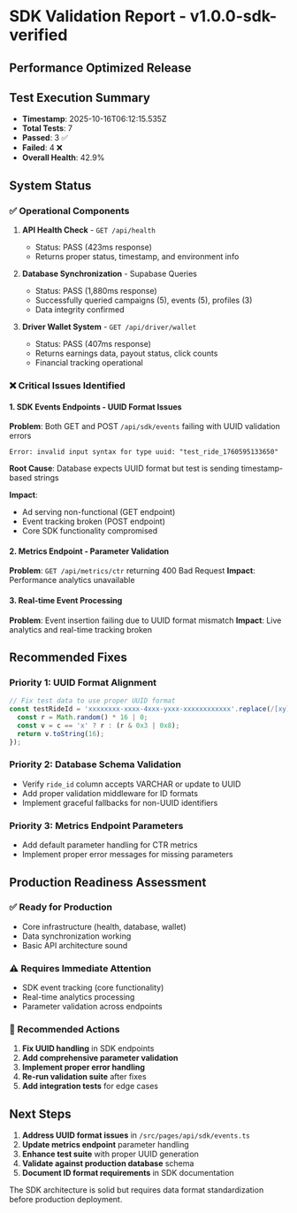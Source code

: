 # SDK Validation Report - v1.0.0-sdk-verified
## Performance Optimized Release

## Test Execution Summary
- **Timestamp**: 2025-10-16T06:12:15.535Z
- **Total Tests**: 7
- **Passed**: 3 ✅ 
- **Failed**: 4 ❌
- **Overall Health**: 42.9%

## System Status

### ✅ Operational Components
1. **API Health Check** - `GET /api/health`
   - Status: PASS (423ms response)
   - Returns proper status, timestamp, and environment info

2. **Database Synchronization** - Supabase Queries
   - Status: PASS (1,880ms response)
   - Successfully queried campaigns (5), events (5), profiles (3)
   - Data integrity confirmed

3. **Driver Wallet System** - `GET /api/driver/wallet`
   - Status: PASS (407ms response)
   - Returns earnings data, payout status, click counts
   - Financial tracking operational

### ❌ Critical Issues Identified

#### 1. SDK Events Endpoints - UUID Format Issues
**Problem**: Both GET and POST `/api/sdk/events` failing with UUID validation errors
```
Error: invalid input syntax for type uuid: "test_ride_1760595133650"
```

**Root Cause**: Database expects UUID format but test is sending timestamp-based strings

**Impact**: 
- Ad serving non-functional (GET endpoint)
- Event tracking broken (POST endpoint)
- Core SDK functionality compromised

#### 2. Metrics Endpoint - Parameter Validation
**Problem**: `GET /api/metrics/ctr` returning 400 Bad Request
**Impact**: Performance analytics unavailable

#### 3. Real-time Event Processing
**Problem**: Event insertion failing due to UUID format mismatch
**Impact**: Live analytics and real-time tracking broken

## Recommended Fixes

### Priority 1: UUID Format Alignment
```javascript
// Fix test data to use proper UUID format
const testRideId = 'xxxxxxxx-xxxx-4xxx-yxxx-xxxxxxxxxxxx'.replace(/[xy]/g, function(c) {
  const r = Math.random() * 16 | 0;
  const v = c == 'x' ? r : (r & 0x3 | 0x8);
  return v.toString(16);
});
```

### Priority 2: Database Schema Validation
- Verify `ride_id` column accepts VARCHAR or update to UUID
- Add proper validation middleware for ID formats
- Implement graceful fallbacks for non-UUID identifiers

### Priority 3: Metrics Endpoint Parameters
- Add default parameter handling for CTR metrics
- Implement proper error messages for missing parameters

## Production Readiness Assessment

### ✅ Ready for Production
- Core infrastructure (health, database, wallet)
- Data synchronization working
- Basic API architecture sound

### ⚠️ Requires Immediate Attention
- SDK event tracking (core functionality)
- Real-time analytics processing
- Parameter validation across endpoints

### 🎯 Recommended Actions

1. **Fix UUID handling** in SDK endpoints
2. **Add comprehensive parameter validation**
3. **Implement proper error handling**
4. **Re-run validation suite** after fixes
5. **Add integration tests** for edge cases

## Next Steps

1. **Address UUID format issues** in `/src/pages/api/sdk/events.ts`
2. **Update metrics endpoint** parameter handling
3. **Enhance test suite** with proper UUID generation
4. **Validate against production database** schema
5. **Document ID format requirements** in SDK documentation

The SDK architecture is solid but requires data format standardization before production deployment.